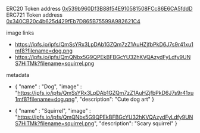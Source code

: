 ERC20 Token address [0x539b960Df3B88f54E910581508FCc86E6CA5fddD](https://rinkeby.etherscan.io/address/0x539b960Df3B88f54E910581508FCc86E6CA5fddD#code)
ERC721 Token address [0x340CB20c4b625d429fEb7D865B75599A982621C4](https://rinkeby.etherscan.io/address/0x340CB20c4b625d429fEb7D865B75599A982621C4#code)

image links
- https://ipfs.io/ipfs/QmSsYRx3LpDAb1GZQm7zZ1AuHZjfbPkD6J7s9r41xu1mf8?filename=dog.png
- https://ipfs.io/ipfs/QmQNbx5G9QPEkBFBGcYU32hKVQAzydFyLdfy9UNS7HiTMk?filename=squirrel.png

metadata
-   {
        "name" : "Dog",
        "image" : "https://ipfs.io/ipfs/QmSsYRx3LpDAb1GZQm7zZ1AuHZjfbPkD6J7s9r41xu1mf8?filename=dog.png",
        "description": "Cute dog art"
    }

-  {
        "name" : "Squirrel",
        "image" : "https://ipfs.io/ipfs/QmQNbx5G9QPEkBFBGcYU32hKVQAzydFyLdfy9UNS7HiTMk?filename=squirrel.png",
        "description": "Scary squirrel"
    }